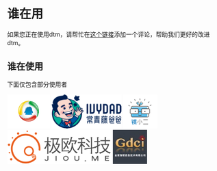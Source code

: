 # 谁在用

如果您正在使用dtm，请帮忙在[这个链接](https://github.com/yedf/dtm/issues/7)添加一个评论，帮助我们更好的改进dtm。

## 谁在使用

下面仅包含部分使用者

<div style='vertical-align: middle'>
    <img alt='腾讯' height='80'  src='../imgs-company/tencent.jpeg'  />
    <img alt='常青藤爸爸' height='80'  src='../imgs-company/ivydad.png'  />
    <img alt='镜小二' height='80'  src='../imgs-company/eglass.png'  />
    <img alt='极欧科技' height='80'  src='../imgs-company/jiou.png'  />
    <img alt='金数智联' height='80'  src='../imgs-company/gdci.png'  />
</div>
